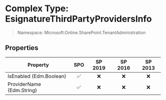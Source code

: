 # Complex Type: EsignatureThirdPartyProvidersInfo

> Namespace: Microsoft.Online.SharePoint.TenantAdministration

## Properties

Property | SPO | SP 2019 | SP 2016 | SP 2013
----------|:---:|:-------:|:-------:|:-------:
IsEnabled (Edm.Boolean) | ✅ | ❌ | ❌ | ❌
ProviderName (Edm.String) | ✅ | ❌ | ❌ | ❌